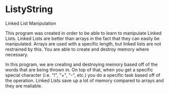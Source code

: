 # ListyString
Linked List Manipulation

This program was created in order to be able to learn to manipulate Linked Lists. Linked Lists are better than arrays in the fact that they can easily be manipulated. Arrays are used with a specific length, but linked lists are not restrained by this. You are able to create and destroy memory where necessary. 

In this program, we are creating and destroying memory based off of the words that are being thrown in. On top of that, when you get a specific special character (i.e. "!", "+", "-", etc.) you do a specific task based off of the operation. Linked Lists save up a lot of memory compared to arrays and they are maliable.  
